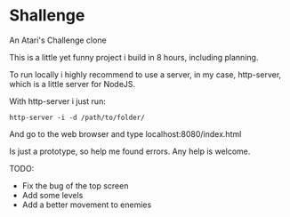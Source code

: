 # Shallenge

An Atari's Challenge clone

This is a little yet funny project i build in 8 hours, including planning.

To run locally i highly recommend to use a server, in my case, http-server, which is a little server for NodeJS.

With http-server i just run:

<code>http-server -i -d /path/to/folder/</code>

And go to the web browser and type localhost:8080/index.html

Is just a prototype, so help me found errors. Any help is welcome.

TODO:

<ul>
    <li>Fix the bug of the top screen</li>
    <li>Add some levels</li>
    <li>Add a better movement to enemies</li>
</ul>
